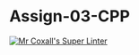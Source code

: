 # Assign-03-CPP
[![Mr Coxall's Super Linter](https://github.com/ICS3U-Programming-Adwok-k/Assign-03-CPP/workflows/Mr%20Coxall's%20Super%20Linter/badge.svg)](https://github.com/ICS3U-Programming-Adwok-k/Assign-03-CPP/actions/)
